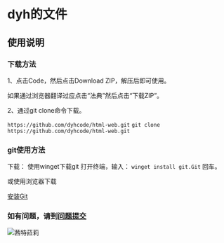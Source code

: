 <!-- 这是自述文件，无用 -->
# dyh的文件

## 使用说明

### 下载方法

1、点击Code，然后点击Download ZIP，解压后即可使用。

如果通过浏览器翻译过应点击“法典”然后点击“下载ZIP”。

2、通过git clone命令下载。

`` https://github.com/dyhcode/html-web.git ``
`` git clone https://github.com/dyhcode/html-web.git ``

### git使用方法

下载：
使用winget下载git
打开终端，输入：
`winget install git.Git`
回车。

或使用浏览器下载

[安装Git](https://github.com/git-for-windows/git/releases/download/v2.47.0.windows.2/Git-2.47.0.2-64-bit.exe)

### 如有问题，请到[问题提交](https://github.com/dyhcode/html-web/issues)

![茜特菈莉](./image/茜特菈莉.png)
